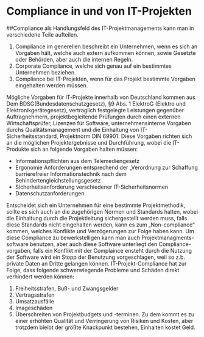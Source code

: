 ﻿# Compliance in und von IT-Projekten
 ##Compliance als Handlungsfeld des IT-Projektmanagements kann man in verschiedene Teile aufteilen.

1.	Compliance im generellen beschreibt ein Unternehmen, wenn es sich an Vorgaben hält, welche auch extern aufkommen können, sowie Gesetzte oder Behörden, aber auch die internen Regeln. 
2.	Corporate Compliance, welche sich genau auf ein bestimmtes Unternehmen beziehen.
3.	Compliance bei IT-Projekten, wenn für das Projekt bestimmte Vorgaben eingehalten werden müssen. 


Mögliche Vorgaben für IT-Projekte innerhalb von Deutschland kommen aus Dem BDSG(Bundesdatenschutzgesetz), §9 Abs. 1 ElektroG (Elektro und Elektronikgerätegesetz), vertraglich festgelegte Leistungen gegenüber Auftragnehmern, projektbegleitende Prüfungen durch einen externen Wirtschaftsprüfer, Lizenzen für Software, unternehmensinterne Vorgaben durchs Qualitätsmanagement und die Einhaltung von IT-Sicherheitsstandard, Projektnorm DIN 69901. 
Diese Vorgaben richten sich an die möglichen Projektergebnisse und Durchführung, wobei die IT-Produkte sich an folgende Vorgaben halten müssen: 
+	Informationspflichten aus dem Telemediengesetz
+	Ergonomie Anforderungen entsprechend der „Verordnung zur Schaffung barrierefreier Informationstechnik nach dem Behindertengleichstellungsgesetz 
+	Sicherheitsanforderung verschiedener IT-Sicherheitsnormen 
+	Datenschutzanforderungen. 


Entscheidet sich ein Unternehmen für eine bestimmte Projektmethodik, sollte es sich auch an die zugehörigen Normen und Standards halten, wobei die Einhaltung durch die Projektleitung sichergestellt werden muss, falls diese Standards nicht eingehalten werden, kann es zum „Non-compliance“ kommen, welches Konflikte und Verzögerungen zur Folge haben kann. Um diese Compliance zu bewerkstelligen kann man auch Projektmanagments-software benutzen, aber auch diese Software unterliegt den Compliance-vorgaben, falls ein Konflikt mit der Complaince ensteht durch die Nutzung der Software wird ein Stopp der Benutzung vorgeschlagen, weil so z.b.  private Daten an Dritte gelangen können. 
IT-Projekt-Compliance hat zur Folge, dass folgende schwerwiegende Probleme und Schäden direkt verhindert werden können: 
1.	Freiheitsstrafen, Buß- und Zwangsgelder
2.	Vertragsstrafen
3.	Umsatzausfälle
4.	Imageschäden
5.	Überschreiten von Projektbudgets und -terminen.
Zu dem kommt es zu einer erhöhten Qualität und Verringerung von Risiken und Kosten, aber trotzdem bleibt der größte Knackpunkt bestehen, Einhalten kostet Geld.  
